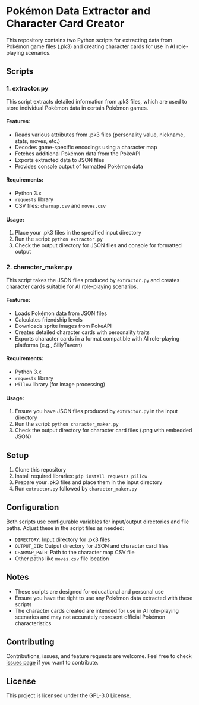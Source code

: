 # Pokémon Data Extractor and Character Card Creator

This repository contains two Python scripts for extracting data from Pokémon game files (.pk3) and creating character cards for use in AI role-playing scenarios.

## Scripts

### 1. extractor.py

This script extracts detailed information from .pk3 files, which are used to store individual Pokémon data in certain Pokémon games.

#### Features:
- Reads various attributes from .pk3 files (personality value, nickname, stats, moves, etc.)
- Decodes game-specific encodings using a character map
- Fetches additional Pokémon data from the PokeAPI
- Exports extracted data to JSON files
- Provides console output of formatted Pokémon data

#### Requirements:
- Python 3.x
- `requests` library
- CSV files: `charmap.csv` and `moves.csv`

#### Usage:
1. Place your .pk3 files in the specified input directory
2. Run the script: `python extractor.py`
3. Check the output directory for JSON files and console for formatted output

### 2. character_maker.py

This script takes the JSON files produced by `extractor.py` and creates character cards suitable for AI role-playing scenarios.

#### Features:
- Loads Pokémon data from JSON files
- Calculates friendship levels
- Downloads sprite images from PokeAPI
- Creates detailed character cards with personality traits
- Exports character cards in a format compatible with AI role-playing platforms (e.g., SillyTavern)

#### Requirements:
- Python 3.x
- `requests` library
- `Pillow` library (for image processing)

#### Usage:
1. Ensure you have JSON files produced by `extractor.py` in the input directory
2. Run the script: `python character_maker.py`
3. Check the output directory for character card files (.png with embedded JSON)

## Setup

1. Clone this repository
2. Install required libraries: `pip install requests pillow`
3. Prepare your .pk3 files and place them in the input directory
4. Run `extractor.py` followed by `character_maker.py`

## Configuration

Both scripts use configurable variables for input/output directories and file paths. Adjust these in the script files as needed:

- `DIRECTORY`: Input directory for .pk3 files
- `OUTPUT_DIR`: Output directory for JSON and character card files
- `CHARMAP_PATH`: Path to the character map CSV file
- Other paths like `moves.csv` file location

## Notes

- These scripts are designed for educational and personal use
- Ensure you have the right to use any Pokémon data extracted with these scripts
- The character cards created are intended for use in AI role-playing scenarios and may not accurately represent official Pokémon characteristics

## Contributing

Contributions, issues, and feature requests are welcome. Feel free to check [issues page](https://github.com/yourusername/your-repo-name/issues) if you want to contribute.

## License

This project is licensed under the GPL-3.0 License.

